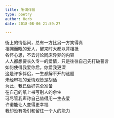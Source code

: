 ```yaml
---  
title: 所谓伴侣  
type: poetry  
author: Herb  
date: 2018-08-06 21:59:27  

---  
```

街上的情侣间，总有一方比另一方笑得真  
相拥而眠的爱人，醒来时大都以背相抵  
各怀心思，不去讨论同床异梦的内容    
人人都想要长久专一的爱情，只是往往自己先打破誓言  
如何使得我爱你后，你爱我更深  
这是许多伴侣，一生都解不开的谜题    
未经审视的爱情观皆是胡话  
为此，我已做好完全准备  
在自己的纸上书写别人的余生    
可尽管我声称自己值得用一生去爱  
许诺能让人变得更幸福  
我却没有吸引和留住一个人的能力  
